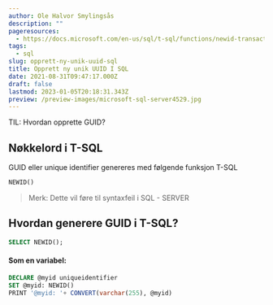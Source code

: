 ```yaml
---
author: Ole Halvor Smylingsås
description: ""
pageresources:
  - https://docs.microsoft.com/en-us/sql/t-sql/functions/newid-transact-sql?view=sql-server-ver15
tags:
  - sql
slug: opprett-ny-unik-uuid-sql
title: Opprett ny unik UUID I SQL
date: 2021-08-31T09:47:17.000Z
draft: false
lastmod: 2023-01-05T20:18:31.343Z
preview: /preview-images/microsoft-sql-server4529.jpg
---
```


TIL: Hvordan opprette GUID?
<!--more-->

## Nøkkelord i T-SQL
GUID eller unique identifier genereres med følgende funksjon T-SQL

```sql
NEWID()
```
> Merk: Dette vil føre til syntaxfeil i SQL - SERVER
## Hvordan generere GUID i T-SQL?
```sql
SELECT NEWID();
```
#### Som en variabel:
```sql
DECLARE @myid uniqueidentifier  
SET @myid: NEWID()  
PRINT '@myid: '+ CONVERT(varchar(255), @myid) 
```